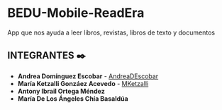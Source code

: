# BEDU-Mobile-ReadEra


App que nos ayuda a leer libros, revistas, libros de texto y documentos

## INTEGRANTES ✒️

* **Andrea Domínguez Escobar** -  [AndreaDEscobar](https://github.com/AndreaDEscobar)
* **María Ketzalli Gonzáez Acevedo** -  [MKetzalli](https://github.com/MKetzalli)
* **Antony Ibrail Ortega Méndez**
* **María De Los Ángeles Chía Basaldúa**



